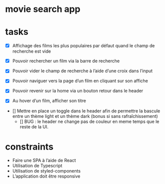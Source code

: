 # movie search app

# tasks

- [x] Affichage des films les plus populaires par défaut quand le champ de recherche est vide

- [x] Pouvoir rechercher un film via la barre de recherche

- [x] Pouvoir vider le champ de recherche à l’aide d’une croix dans l’input

- [x] Pouvoir naviguer vers la page d’un film en cliquant sur son affiche

- [x] Pouvoir revenir sur la home via un bouton retour dans le header

- [x] Au hover d’un film, afficher son titre

- [] Mettre en place un toggle dans le header afin de permettre la bascule entre un
  thème light et un thème dark (bonus si sans rafraîchissement)
  - [] BUG : le header ne change pas de couleur en meme temps que le reste de la UI.

# constraints

- Faire une SPA à l’aide de React
- Utilisation de Typescript
- Utilisation de styled-components
- L’application doit être responsive
